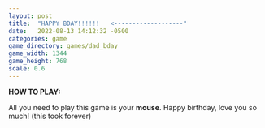 ```yaml
---
layout: post
title:  "HAPPY BDAY!!!!!!   <-------------------"
date:   2022-08-13 14:12:32 -0500
categories: game
game_directory: games/dad_bday
game_width: 1344
game_height: 768
scale: 0.6
---
```


**HOW TO PLAY:**

All you need to play this game is your **mouse**. Happy birthday, love you so much! (this took forever)

